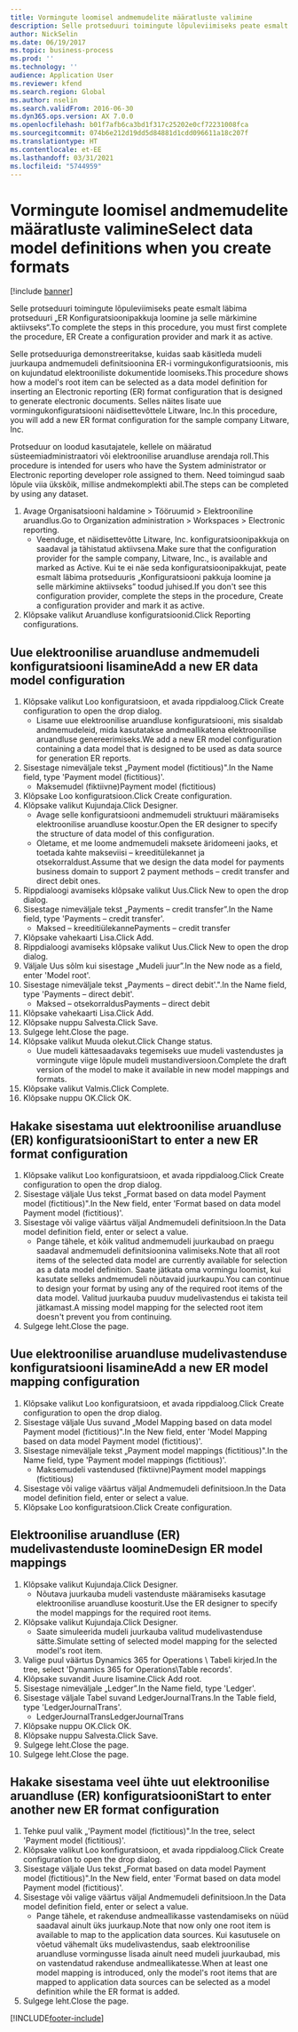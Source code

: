 ```yaml
---
title: Vormingute loomisel andmemudelite määratluste valimine
description: Selle protseduuri toimingute lõpuleviimiseks peate esmalt läbima protseduuri „ER Konfiguratsioonipakkuja loomine ja selle märkimine aktiivseks“.
author: NickSelin
ms.date: 06/19/2017
ms.topic: business-process
ms.prod: ''
ms.technology: ''
audience: Application User
ms.reviewer: kfend
ms.search.region: Global
ms.author: nselin
ms.search.validFrom: 2016-06-30
ms.dyn365.ops.version: AX 7.0.0
ms.openlocfilehash: b01f7afb6ca3bd1f317c25202e0cf72231008fca
ms.sourcegitcommit: 074b6e212d19dd5d84881d1cdd096611a18c207f
ms.translationtype: HT
ms.contentlocale: et-EE
ms.lasthandoff: 03/31/2021
ms.locfileid: "5744959"
---
```

# <a name="select-data-model-definitions-when-you-create-formats"></a><span data-ttu-id="e824a-103">Vormingute loomisel andmemudelite määratluste valimine</span><span class="sxs-lookup"><span data-stu-id="e824a-103">Select data model definitions when you create formats</span></span>

[!include [banner](../../includes/banner.md)]

<span data-ttu-id="e824a-104">Selle protseduuri toimingute lõpuleviimiseks peate esmalt läbima protseduuri „ER Konfiguratsioonipakkuja loomine ja selle märkimine aktiivseks“.</span><span class="sxs-lookup"><span data-stu-id="e824a-104">To complete the steps in this procedure, you must first complete the procedure, ER Create a configuration provider and mark it as active.</span></span> 

<span data-ttu-id="e824a-105">Selle protseduuriga demonstreeritakse, kuidas saab käsitleda mudeli juurkaupa andmemudeli definitsioonina ER-i vormingukonfiguratsioonis, mis on kujundatud elektrooniliste dokumentide loomiseks.</span><span class="sxs-lookup"><span data-stu-id="e824a-105">This procedure shows how a model's root item can be selected as a data model definition for inserting an Electronic reporting (ER) format configuration that is designed to generate electronic documents.</span></span> <span data-ttu-id="e824a-106">Selles näites lisate uue vormingukonfiguratsiooni näidisettevõttele Litware, Inc.</span><span class="sxs-lookup"><span data-stu-id="e824a-106">In this procedure, you will add a new ER format configuration for the sample company Litware, Inc.</span></span> 

<span data-ttu-id="e824a-107">Protseduur on loodud kasutajatele, kellele on määratud süsteemiadministraatori või elektroonilise aruandluse arendaja roll.</span><span class="sxs-lookup"><span data-stu-id="e824a-107">This procedure is intended for users who have the System administrator or Electronic reporting developer role assigned to them.</span></span> <span data-ttu-id="e824a-108">Need toimingud saab lõpule viia ükskõik, millise andmekomplekti abil.</span><span class="sxs-lookup"><span data-stu-id="e824a-108">The steps can be completed by using any dataset.</span></span>

1. <span data-ttu-id="e824a-109">Avage Organisatsiooni haldamine > Tööruumid > Elektrooniline aruandlus.</span><span class="sxs-lookup"><span data-stu-id="e824a-109">Go to Organization administration > Workspaces > Electronic reporting.</span></span>
    * <span data-ttu-id="e824a-110">Veenduge, et näidisettevõtte Litware, Inc. konfiguratsioonipakkuja on saadaval ja tähistatud aktiivsena.</span><span class="sxs-lookup"><span data-stu-id="e824a-110">Make sure that the configuration provider for the sample company, Litware, Inc., is available and marked as Active.</span></span> <span data-ttu-id="e824a-111">Kui te ei näe seda konfiguratsioonipakkujat, peate esmalt läbima protseduuris „Konfiguratsiooni pakkuja loomine ja selle märkimine aktiivseks” toodud juhised.</span><span class="sxs-lookup"><span data-stu-id="e824a-111">If you don't see this configuration provider, complete the steps in the procedure, Create a configuration provider and mark it as active.</span></span>  
2. <span data-ttu-id="e824a-112">Klõpsake valikut Aruandluse konfiguratsioonid.</span><span class="sxs-lookup"><span data-stu-id="e824a-112">Click Reporting configurations.</span></span>

## <a name="add-a-new-er-data-model-configuration"></a><span data-ttu-id="e824a-113">Uue elektroonilise aruandluse andmemudeli konfiguratsiooni lisamine</span><span class="sxs-lookup"><span data-stu-id="e824a-113">Add a new ER data model configuration</span></span>
1. <span data-ttu-id="e824a-114">Klõpsake valikut Loo konfiguratsioon, et avada rippdialoog.</span><span class="sxs-lookup"><span data-stu-id="e824a-114">Click Create configuration to open the drop dialog.</span></span>
    * <span data-ttu-id="e824a-115">Lisame uue elektroonilise aruandluse konfiguratsiooni, mis sisaldab andmemudeleid, mida kasutatakse andmeallikatena elektroonilise aruandluse genereerimiseks.</span><span class="sxs-lookup"><span data-stu-id="e824a-115">We add a new ER model configuration containing a data model that is designed to be used as data source for generation ER reports.</span></span>  
2. <span data-ttu-id="e824a-116">Sisestage nimeväljale tekst „Payment model (fictitious)".</span><span class="sxs-lookup"><span data-stu-id="e824a-116">In the Name field, type 'Payment model (fictitious)'.</span></span>
    * <span data-ttu-id="e824a-117">Maksemudel (fiktiivne)</span><span class="sxs-lookup"><span data-stu-id="e824a-117">Payment model (fictitious)</span></span>  
3. <span data-ttu-id="e824a-118">Klõpsake Loo konfiguratsioon.</span><span class="sxs-lookup"><span data-stu-id="e824a-118">Click Create configuration.</span></span>
4. <span data-ttu-id="e824a-119">Klõpsake valikut Kujundaja.</span><span class="sxs-lookup"><span data-stu-id="e824a-119">Click Designer.</span></span>
    * <span data-ttu-id="e824a-120">Avage selle konfiguratsiooni andmemudeli struktuuri määramiseks elektroonilise aruandluse koostur.</span><span class="sxs-lookup"><span data-stu-id="e824a-120">Open the ER designer to specify the structure of data model of this configuration.</span></span>  
    * <span data-ttu-id="e824a-121">Oletame, et me loome andmemudeli maksete äridomeeni jaoks, et toetada kahte makseviisi – kreeditülekannet ja otsekorraldust.</span><span class="sxs-lookup"><span data-stu-id="e824a-121">Assume that we design the data model for payments business domain to support 2 payment methods – credit transfer and direct debit ones.</span></span>  
5. <span data-ttu-id="e824a-122">Rippdialoogi avamiseks klõpsake valikut Uus.</span><span class="sxs-lookup"><span data-stu-id="e824a-122">Click New to open the drop dialog.</span></span>
6. <span data-ttu-id="e824a-123">Sisestage nimeväljale tekst „Payments – credit transfer”.</span><span class="sxs-lookup"><span data-stu-id="e824a-123">In the Name field, type 'Payments – credit transfer'.</span></span>
    * <span data-ttu-id="e824a-124">Maksed – kreeditiülekanne</span><span class="sxs-lookup"><span data-stu-id="e824a-124">Payments – credit transfer</span></span>  
7. <span data-ttu-id="e824a-125">Klõpsake vahekaarti Lisa.</span><span class="sxs-lookup"><span data-stu-id="e824a-125">Click Add.</span></span>
8. <span data-ttu-id="e824a-126">Rippdialoogi avamiseks klõpsake valikut Uus.</span><span class="sxs-lookup"><span data-stu-id="e824a-126">Click New to open the drop dialog.</span></span>
9. <span data-ttu-id="e824a-127">Väljale Uus sõlm kui sisestage „Mudeli juur”.</span><span class="sxs-lookup"><span data-stu-id="e824a-127">In the New node as a field, enter 'Model root'.</span></span>
10. <span data-ttu-id="e824a-128">Sisestage nimeväljale tekst „Payments – direct debit'.".</span><span class="sxs-lookup"><span data-stu-id="e824a-128">In the Name field, type 'Payments – direct debit'.</span></span>
    * <span data-ttu-id="e824a-129">Maksed – otsekorraldus</span><span class="sxs-lookup"><span data-stu-id="e824a-129">Payments – direct debit</span></span>  
11. <span data-ttu-id="e824a-130">Klõpsake vahekaarti Lisa.</span><span class="sxs-lookup"><span data-stu-id="e824a-130">Click Add.</span></span>
12. <span data-ttu-id="e824a-131">Klõpsake nuppu Salvesta.</span><span class="sxs-lookup"><span data-stu-id="e824a-131">Click Save.</span></span>
13. <span data-ttu-id="e824a-132">Sulgege leht.</span><span class="sxs-lookup"><span data-stu-id="e824a-132">Close the page.</span></span>
14. <span data-ttu-id="e824a-133">Klõpsake valikut Muuda olekut.</span><span class="sxs-lookup"><span data-stu-id="e824a-133">Click Change status.</span></span>
    * <span data-ttu-id="e824a-134">Uue mudeli kättesaadavaks tegemiseks uue mudeli vastendustes ja vormingute viige lõpule mudeli mustandiversioon.</span><span class="sxs-lookup"><span data-stu-id="e824a-134">Complete the draft version of the model to make it available in new model mappings and formats.</span></span>  
15. <span data-ttu-id="e824a-135">Klõpsake valikut Valmis.</span><span class="sxs-lookup"><span data-stu-id="e824a-135">Click Complete.</span></span>
16. <span data-ttu-id="e824a-136">Klõpsake nuppu OK.</span><span class="sxs-lookup"><span data-stu-id="e824a-136">Click OK.</span></span>

## <a name="start-to-enter-a-new-er-format-configuration"></a><span data-ttu-id="e824a-137">Hakake sisestama uut elektroonilise aruandluse (ER) konfiguratsiooni</span><span class="sxs-lookup"><span data-stu-id="e824a-137">Start to enter a new ER format configuration</span></span>
1. <span data-ttu-id="e824a-138">Klõpsake valikut Loo konfiguratsioon, et avada rippdialoog.</span><span class="sxs-lookup"><span data-stu-id="e824a-138">Click Create configuration to open the drop dialog.</span></span>
2. <span data-ttu-id="e824a-139">Sisestage väljale Uus tekst „Format based on data model Payment model (fictitious)".</span><span class="sxs-lookup"><span data-stu-id="e824a-139">In the New field, enter 'Format based on data model Payment model (fictitious)'.</span></span>
3. <span data-ttu-id="e824a-140">Sisestage või valige väärtus väljal Andmemudeli definitsioon.</span><span class="sxs-lookup"><span data-stu-id="e824a-140">In the Data model definition field, enter or select a value.</span></span>
    * <span data-ttu-id="e824a-141">Pange tähele, et kõik valitud andmemudeli juurkaubad on praegu saadaval andmemudeli definitsioonina valimiseks.</span><span class="sxs-lookup"><span data-stu-id="e824a-141">Note that all root items of the selected data model are currently available for selection as a data model definition.</span></span> <span data-ttu-id="e824a-142">Saate jätkata oma vormingu loomist, kui kasutate selleks andmemudeli nõutavaid juurkaupu.</span><span class="sxs-lookup"><span data-stu-id="e824a-142">You can continue to design your format by using any of the required root items of the data model.</span></span> <span data-ttu-id="e824a-143">Valitud juurkauba puuduv mudelivastendus ei takista teil jätkamast.</span><span class="sxs-lookup"><span data-stu-id="e824a-143">A missing model mapping for the selected root item doesn't prevent you from continuing.</span></span>  
4. <span data-ttu-id="e824a-144">Sulgege leht.</span><span class="sxs-lookup"><span data-stu-id="e824a-144">Close the page.</span></span>

## <a name="add-a-new-er-model-mapping-configuration"></a><span data-ttu-id="e824a-145">Uue elektroonilise aruandluse mudelivastenduse konfiguratsiooni lisamine</span><span class="sxs-lookup"><span data-stu-id="e824a-145">Add a new ER model mapping configuration</span></span>
1. <span data-ttu-id="e824a-146">Klõpsake valikut Loo konfiguratsioon, et avada rippdialoog.</span><span class="sxs-lookup"><span data-stu-id="e824a-146">Click Create configuration to open the drop dialog.</span></span>
2. <span data-ttu-id="e824a-147">Sisestage väljale Uus suvand „Model Mapping based on data model Payment model (fictitious)".</span><span class="sxs-lookup"><span data-stu-id="e824a-147">In the New field, enter 'Model Mapping based on data model Payment model (fictitious)'.</span></span>
3. <span data-ttu-id="e824a-148">Sisestage nimeväljale tekst „Payment model mappings (fictitious)".</span><span class="sxs-lookup"><span data-stu-id="e824a-148">In the Name field, type 'Payment model mappings (fictitious)'.</span></span>
    * <span data-ttu-id="e824a-149">Maksemudeli vastendused (fiktiivne)</span><span class="sxs-lookup"><span data-stu-id="e824a-149">Payment model mappings (fictitious)</span></span>  
4. <span data-ttu-id="e824a-150">Sisestage või valige väärtus väljal Andmemudeli definitsioon.</span><span class="sxs-lookup"><span data-stu-id="e824a-150">In the Data model definition field, enter or select a value.</span></span>
5. <span data-ttu-id="e824a-151">Klõpsake Loo konfiguratsioon.</span><span class="sxs-lookup"><span data-stu-id="e824a-151">Click Create configuration.</span></span>

## <a name="design-er-model-mappings"></a><span data-ttu-id="e824a-152">Elektroonilise aruandluse (ER) mudelivastenduste loomine</span><span class="sxs-lookup"><span data-stu-id="e824a-152">Design ER model mappings</span></span>
1. <span data-ttu-id="e824a-153">Klõpsake valikut Kujundaja.</span><span class="sxs-lookup"><span data-stu-id="e824a-153">Click Designer.</span></span>
    * <span data-ttu-id="e824a-154">Nõutava juurkauba mudeli vastenduste määramiseks kasutage elektroonilise aruandluse koosturit.</span><span class="sxs-lookup"><span data-stu-id="e824a-154">Use the ER designer to specify the model mappings for the required root items.</span></span>  
2. <span data-ttu-id="e824a-155">Klõpsake valikut Kujundaja.</span><span class="sxs-lookup"><span data-stu-id="e824a-155">Click Designer.</span></span>
    * <span data-ttu-id="e824a-156">Saate simuleerida mudeli juurkauba valitud mudelivastenduse sätte.</span><span class="sxs-lookup"><span data-stu-id="e824a-156">Simulate setting of selected model mapping for the selected model's root item.</span></span>  
3. <span data-ttu-id="e824a-157">Valige puul väärtus Dynamics 365 for Operations \ Tabeli kirjed.</span><span class="sxs-lookup"><span data-stu-id="e824a-157">In the tree, select 'Dynamics 365 for Operations\Table records'.</span></span>
4. <span data-ttu-id="e824a-158">Klõpsake suvandit Juure lisamine.</span><span class="sxs-lookup"><span data-stu-id="e824a-158">Click Add root.</span></span>
5. <span data-ttu-id="e824a-159">Sisestage nimeväljale „Ledger”.</span><span class="sxs-lookup"><span data-stu-id="e824a-159">In the Name field, type 'Ledger'.</span></span>
6. <span data-ttu-id="e824a-160">Sisestage väljale Tabel suvand LedgerJournalTrans.</span><span class="sxs-lookup"><span data-stu-id="e824a-160">In the Table field, type 'LedgerJournalTrans'.</span></span>
    * <span data-ttu-id="e824a-161">LedgerJournalTrans</span><span class="sxs-lookup"><span data-stu-id="e824a-161">LedgerJournalTrans</span></span>  
7. <span data-ttu-id="e824a-162">Klõpsake nuppu OK.</span><span class="sxs-lookup"><span data-stu-id="e824a-162">Click OK.</span></span>
8. <span data-ttu-id="e824a-163">Klõpsake nuppu Salvesta.</span><span class="sxs-lookup"><span data-stu-id="e824a-163">Click Save.</span></span>
9. <span data-ttu-id="e824a-164">Sulgege leht.</span><span class="sxs-lookup"><span data-stu-id="e824a-164">Close the page.</span></span>
10. <span data-ttu-id="e824a-165">Sulgege leht.</span><span class="sxs-lookup"><span data-stu-id="e824a-165">Close the page.</span></span>

## <a name="start-to-enter-another-new-er-format-configuration"></a><span data-ttu-id="e824a-166">Hakake sisestama veel ühte uut elektroonilise aruandluse (ER) konfiguratsiooni</span><span class="sxs-lookup"><span data-stu-id="e824a-166">Start to enter another new ER format configuration</span></span>
1. <span data-ttu-id="e824a-167">Tehke puul valik „'Payment model (fictitious)".</span><span class="sxs-lookup"><span data-stu-id="e824a-167">In the tree, select 'Payment model (fictitious)'.</span></span>
2. <span data-ttu-id="e824a-168">Klõpsake valikut Loo konfiguratsioon, et avada rippdialoog.</span><span class="sxs-lookup"><span data-stu-id="e824a-168">Click Create configuration to open the drop dialog.</span></span>
3. <span data-ttu-id="e824a-169">Sisestage väljale Uus tekst „Format based on data model Payment model (fictitious)".</span><span class="sxs-lookup"><span data-stu-id="e824a-169">In the New field, enter 'Format based on data model Payment model (fictitious)'.</span></span>
4. <span data-ttu-id="e824a-170">Sisestage või valige väärtus väljal Andmemudeli definitsioon.</span><span class="sxs-lookup"><span data-stu-id="e824a-170">In the Data model definition field, enter or select a value.</span></span>
    * <span data-ttu-id="e824a-171">Pange tähele, et rakenduse andmeallikasse vastendamiseks on nüüd saadaval ainult üks juurkaup.</span><span class="sxs-lookup"><span data-stu-id="e824a-171">Note that now only one root item is available to map to the application data sources.</span></span> <span data-ttu-id="e824a-172">Kui kasutusele on võetud vähemalt üks mudelivastendus, saab elektroonilise aruandluse vormingusse lisada ainult need mudeli juurkaubad, mis on vastendatud rakenduse andmeallikatesse.</span><span class="sxs-lookup"><span data-stu-id="e824a-172">When at least one model mapping is introduced, only the model's root items that are mapped to application data sources can be selected as a model definition while the ER format is added.</span></span>   
5. <span data-ttu-id="e824a-173">Sulgege leht.</span><span class="sxs-lookup"><span data-stu-id="e824a-173">Close the page.</span></span>



[!INCLUDE[footer-include](../../../../includes/footer-banner.md)]